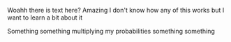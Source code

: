 Woahh there is text here?
Amazing I don't know how any of this works but I want to learn a bit about it 

Something something multiplying my probabilities something something
